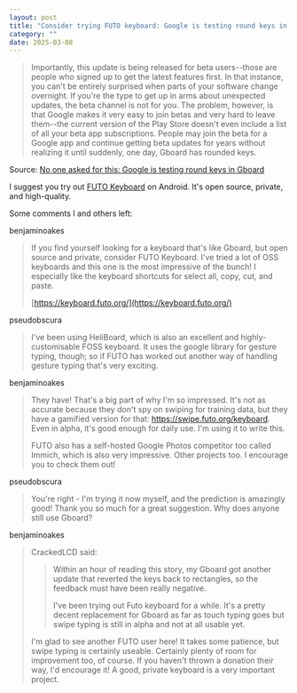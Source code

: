 ```yaml
---
layout: post
title: "Consider trying FUTO keyboard: Google is testing round keys in Gboard"
category: ""
date: 2025-03-08
---
```


>Importantly, this update is being released for beta users--those are people who signed up to get the latest features first. In that instance, you can't be entirely surprised when parts of your software change overnight. If you're the type to get up in arms about unexpected updates, the beta channel is not for you. The problem, however, is that Google makes it very easy to join betas and very hard to leave them--the current version of the Play Store doesn't even include a list of all your beta app subscriptions. People may join the beta for a Google app and continue getting beta updates for years without realizing it until suddenly, one day, Gboard has rounded keys.

Source: [No one asked for this: Google is testing round keys in Gboard](https://arstechnica.com/google/2025/03/no-one-asked-for-this-google-is-testing-round-keys-in-gboard/)

I suggest you try out [FUTO Keyboard](https://keyboard.futo.org/) on Android.  It's open source, private, and high-quality.

Some comments I and others left:

benjaminoakes

> If you find yourself looking for a keyboard that's like Gboard, but open source and private, consider FUTO Keyboard. I've tried a lot of OSS keyboards and this one is the most impressive of the bunch! I especially like the keyboard shortcuts for select all, copy, cut, and paste.
> 
> [https://keyboard.futo.org/](https://keyboard.futo.org/)

pseudobscura

> I've been using HeliBoard, which is also an excellent and highly-customisable FOSS keyboard. It uses the google library for gesture typing, though; so if FUTO has worked out another way of handling gesture typing that's very exciting.

benjaminoakes

> They have! That's a big part of why I'm so impressed. It's not as accurate because they don't spy on swiping for training data, but they have a gamified version for that: https://swipe.futo.org/keyboard. Even in alpha, it's good enough for daily use. I'm using it to write this.
> 
> FUTO also has a self-hosted Google Photos competitor too called Immich, which is also very impressive. Other projects too. I encourage you to check them out!

pseudobscura

> You're right - I'm trying it now myself, and the prediction is amazingly good! Thank you so much for a great suggestion. Why does anyone still use Gboard?

benjaminoakes

> CrackedLCD said:
> > Within an hour of reading this story, my Gboard got another update that reverted the keys back to rectangles, so the feedback must have been really negative.
> > 
> > I've been trying out Futo keyboard for a while. It's a pretty decent replacement for Gboard as far as touch typing goes but swipe typing is still in alpha and not at all usable yet.
> 
> I'm glad to see another FUTO user here! It takes some patience, but swipe typing is certainly useable. Certainly plenty of room for improvement too, of course. If you haven't thrown a donation their way, I'd encourage it! A good, private keyboard is a very important project.
